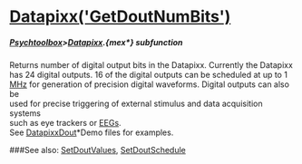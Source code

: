 # [Datapixx('GetDoutNumBits')](Datapixx-GetDoutNumBits) 
##### [Psychtoolbox](Psychtoolbox)>[Datapixx](Datapixx).{mex*} subfunction


Returns number of digital output bits in the Datapixx. Currently the Datapixx  
has 24 digital outputs. 16 of the digital outputs can be scheduled at up to 1  
[MHz](MHz) for generation of precision digital waveforms. Digital outputs can also be  
used for precise triggering of external stimulus and data acquisition systems  
such as eye trackers or [EEGs](EEGs).  
See [DatapixxDout](DatapixxDout)\*Demo files for examples.  
  


###See also:
[SetDoutValues](Datapixx-SetDoutValues), [SetDoutSchedule](Datapixx-SetDoutSchedule)
